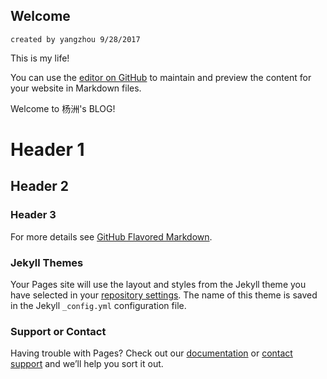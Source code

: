 ## Welcome                 
    created by yangzhou 9/28/2017
This is my life!

You can use the [editor on GitHub](https://github.com/Mattina/yangzhou/edit/master/README.md) to maintain and preview the content for your website in Markdown files.

Welcome to 杨洲's BLOG!

# Header 1
## Header 2
### Header 3



For more details see [GitHub Flavored Markdown](https://guides.github.com/features/mastering-markdown/).

### Jekyll Themes

Your Pages site will use the layout and styles from the Jekyll theme you have selected in your [repository settings](https://github.com/Mattina/yangzhou/settings). The name of this theme is saved in the Jekyll `_config.yml` configuration file.

### Support or Contact

Having trouble with Pages? Check out our [documentation](https://help.github.com/categories/github-pages-basics/) or [contact support](https://github.com/contact) and we’ll help you sort it out.
